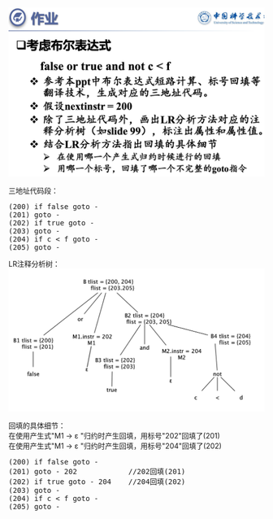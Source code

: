 ![](figs/P100.png)
  
三地址代码段：
<pre>
(200) if false goto -
(201) goto -
(202) if true goto -
(203) goto -
(204) if c < f goto -
(205) goto -
</pre>  
  
LR注释分析树：  
![](figs/LR.png)  
    
回填的具体细节：  
在使用产生式"M1 -\> ε "归约时产生回填，用标号"202"回填了(201)  
在使用产生式"M1 -\> ε "归约时产生回填，用标号"204"回填了(202)  
<pre>
(200) if false goto -
(201) goto - 202            //202回填(201)
(202) if true goto - 204    //204回填(202)
(203) goto -
(204) if c < f goto -
(205) goto -
</pre>  




